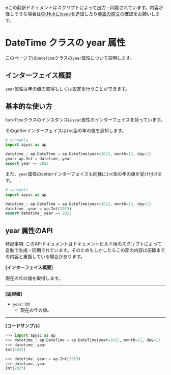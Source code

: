 <span class="inconspicuous-txt">※この翻訳ドキュメントはスクリプトによって出力・同期されています。内容が怪しそうな場合は<a href="https://github.com/simon-ritchie/apysc/issues" target="_blank">GitHubにissue</a>を追加したり[英語の原文](https://simon-ritchie.github.io/apysc/en/datetime_year.html)の確認をお願いします。</span>

# DateTime クラスの year 属性

このページでは`DateTime`クラスの`year`属性について説明します。

## インターフェイス概要

`year`属性は年の値の取得もしくは設定を行うことができます。

## 基本的な使い方

`DateTime`クラスのインスタンスは`year`属性のインターフェイスを持っています。

そのgetterインターフェイスは`Int`型の年の値を返却します。

```py
# runnable
import apysc as ap

datetime_: ap.DateTime = ap.DateTime(year=2022, month=12, day=1)
year: ap.Int = datetime_.year
assert year == 2022
```

また、`year`属性のsetterインターフェイスも同様に`Int`型の年の値を受け付けます。

```py
# runnable
import apysc as ap

datetime_: ap.DateTime = ap.DateTime(year=2022, month=12, day=1)
datetime_.year = ap.Int(2023)
assert datetime_.year == 2023
```

## year 属性のAPI

<span class="inconspicuous-txt">特記事項: このAPIドキュメントはドキュメントビルド用のスクリプトによって自動で生成・同期されています。そのためもしかしたらこの節の内容は前節までの内容と重複している場合があります。</span>

**[インターフェイス概要]**

現在の年の値を取得します。<hr>

**[返却値]**

- `year`: Int
  - 現在の年の値。

<hr>

**[コードサンプル]**

```py
>>> import apysc as ap
>>> datetime_: ap.DateTime = ap.DateTime(year=2022, month=12, day=1)
>>> datetime_.year
Int(2022)

>>> datetime_.year = ap.Int(2023)
>>> datetime_.year
Int(2023)
```